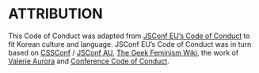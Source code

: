 # ATTRIBUTION

This Code of Conduct was adapted from [JSConf EU’s Code of Conduct](https://2019.jsconf.eu/code-of-conduct/) to fit Korean culture and language. JSConf EU’s Code of Conduct was in turn based on [CSSConf](https://2019.cssconf.eu/code-of-conduct/) / [JSConf AU](http://jsconfau.com/), [The Geek Feminism Wiki](https://geekfeminism.wikia.org/wiki/Diversity_statement), the work of [Valerie Aurora](https://frameshiftconsulting.com/code-of-conduct-training/) and [Conference Code of Conduct](https://confcodeofconduct.com/).